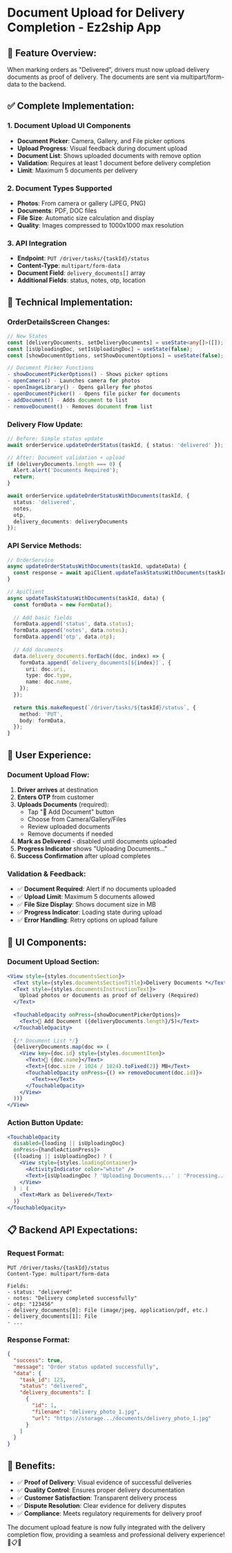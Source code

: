 # Document Upload for Delivery Completion - Ez2ship App

## 🎯 **Feature Overview:**
When marking orders as "Delivered", drivers must now upload delivery documents as proof of delivery. The documents are sent via multipart/form-data to the backend.

## ✅ **Complete Implementation:**

### 1. **Document Upload UI Components**
- **Document Picker**: Camera, Gallery, and File picker options
- **Upload Progress**: Visual feedback during document upload
- **Document List**: Shows uploaded documents with remove option
- **Validation**: Requires at least 1 document before delivery completion
- **Limit**: Maximum 5 documents per delivery

### 2. **Document Types Supported**
- **Photos**: From camera or gallery (JPEG, PNG)
- **Documents**: PDF, DOC files
- **File Size**: Automatic size calculation and display
- **Quality**: Images compressed to 1000x1000 max resolution

### 3. **API Integration**
- **Endpoint**: `PUT /driver/tasks/{taskId}/status`
- **Content-Type**: `multipart/form-data`
- **Document Field**: `delivery_documents[]` array
- **Additional Fields**: status, notes, otp, location

## 🔧 **Technical Implementation:**

### OrderDetailsScreen Changes:
```typescript
// New States
const [deliveryDocuments, setDeliveryDocuments] = useState<any[]>([]);
const [isUploadingDoc, setIsUploadingDoc] = useState(false);
const [showDocumentOptions, setShowDocumentOptions] = useState(false);

// Document Picker Functions
- showDocumentPickerOptions() - Shows picker options
- openCamera() - Launches camera for photos
- openImageLibrary() - Opens gallery for photos
- openDocumentPicker() - Opens file picker for documents
- addDocument() - Adds document to list
- removeDocument() - Removes document from list
```

### Delivery Flow Update:
```typescript
// Before: Simple status update
await orderService.updateOrderStatus(taskId, { status: 'delivered' });

// After: Document validation + upload
if (deliveryDocuments.length === 0) {
  Alert.alert('Documents Required');
  return;
}

await orderService.updateOrderStatusWithDocuments(taskId, {
  status: 'delivered',
  notes,
  otp,
  delivery_documents: deliveryDocuments
});
```

### API Service Methods:
```typescript
// OrderService
async updateOrderStatusWithDocuments(taskId, updateData) {
  const response = await apiClient.updateTaskStatusWithDocuments(taskId, updateData);
}

// ApiClient
async updateTaskStatusWithDocuments(taskId, data) {
  const formData = new FormData();
  
  // Add basic fields
  formData.append('status', data.status);
  formData.append('notes', data.notes);
  formData.append('otp', data.otp);
  
  // Add documents
  data.delivery_documents.forEach((doc, index) => {
    formData.append(`delivery_documents[${index}]`, {
      uri: doc.uri,
      type: doc.type,
      name: doc.name,
    });
  });
  
  return this.makeRequest(`/driver/tasks/${taskId}/status`, {
    method: 'PUT',
    body: formData,
  });
}
```

## 📱 **User Experience:**

### Document Upload Flow:
1. **Driver arrives** at destination
2. **Enters OTP** from customer
3. **Uploads Documents** (required):
   - Tap "📎 Add Document" button
   - Choose from Camera/Gallery/Files
   - Review uploaded documents
   - Remove documents if needed
4. **Mark as Delivered** - disabled until documents uploaded
5. **Progress Indicator** shows "Uploading Documents..."
6. **Success Confirmation** after upload completes

### Validation & Feedback:
- ✅ **Document Required**: Alert if no documents uploaded
- ✅ **Upload Limit**: Maximum 5 documents allowed
- ✅ **File Size Display**: Shows document size in MB
- ✅ **Progress Indicator**: Loading state during upload
- ✅ **Error Handling**: Retry options on upload failure

## 🎨 **UI Components:**

### Document Upload Section:
```jsx
<View style={styles.documentsSection}>
  <Text style={styles.documentsSectionTitle}>Delivery Documents *</Text>
  <Text style={styles.documentsInstructionText}>
    Upload photos or documents as proof of delivery (Required)
  </Text>
  
  <TouchableOpacity onPress={showDocumentPickerOptions}>
    <Text>📎 Add Document ({deliveryDocuments.length}/5)</Text>
  </TouchableOpacity>
  
  {/* Document List */}
  {deliveryDocuments.map(doc => (
    <View key={doc.id} style={styles.documentItem}>
      <Text>📄 {doc.name}</Text>
      <Text>{(doc.size / 1024 / 1024).toFixed(2)} MB</Text>
      <TouchableOpacity onPress={() => removeDocument(doc.id)}>
        <Text>✕</Text>
      </TouchableOpacity>
    </View>
  ))}
</View>
```

### Action Button Update:
```jsx
<TouchableOpacity
  disabled={loading || isUploadingDoc}
  onPress={handleActionPress}>
  {(loading || isUploadingDoc) ? (
    <View style={styles.loadingContainer}>
      <ActivityIndicator color="white" />
      <Text>{isUploadingDoc ? 'Uploading Documents...' : 'Processing...'}</Text>
    </View>
  ) : (
    <Text>Mark as Delivered</Text>
  )}
</TouchableOpacity>
```

## 📋 **Backend API Expectations:**

### Request Format:
```
PUT /driver/tasks/{taskId}/status
Content-Type: multipart/form-data

Fields:
- status: "delivered"
- notes: "Delivery completed successfully"
- otp: "123456"
- delivery_documents[0]: File (image/jpeg, application/pdf, etc.)
- delivery_documents[1]: File
- ...
```

### Response Format:
```json
{
  "success": true,
  "message": "Order status updated successfully",
  "data": {
    "task_id": 123,
    "status": "delivered",
    "delivery_documents": [
      {
        "id": 1,
        "filename": "delivery_photo_1.jpg",
        "url": "https://storage.../documents/delivery_photo_1.jpg"
      }
    ]
  }
}
```

## 🚀 **Benefits:**
- ✅ **Proof of Delivery**: Visual evidence of successful deliveries
- ✅ **Quality Control**: Ensures proper delivery documentation
- ✅ **Customer Satisfaction**: Transparent delivery process
- ✅ **Dispute Resolution**: Clear evidence for delivery disputes
- ✅ **Compliance**: Meets regulatory requirements for delivery proof

The document upload feature is now fully integrated with the delivery completion flow, providing a seamless and professional delivery experience! 📸📋✨